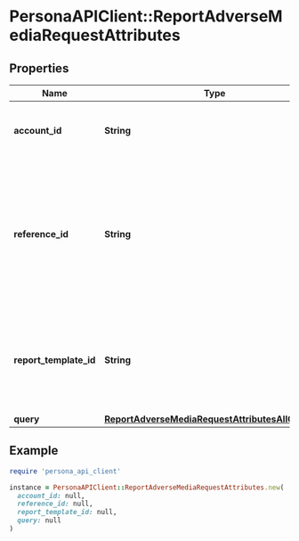 # PersonaAPIClient::ReportAdverseMediaRequestAttributes

## Properties

| Name | Type | Description | Notes |
| ---- | ---- | ----------- | ----- |
| **account_id** | **String** | Account ID to associate with this Report. | [optional] |
| **reference_id** | **String** | Reference ID to refer to an entity in your user model. This field is deprecated in favor of &#x60;meta.auto-create-account-reference-id&#x60;. | [optional] |
| **report_template_id** | **String** | ID of Verification Template. Starts with &#x60;rptp_&#x60;. You can find your Report Template IDs [here](https://app.withpersona.com/dashboard/report-templates). | [optional] |
| **query** | [**ReportAdverseMediaRequestAttributesAllOfQuery**](ReportAdverseMediaRequestAttributesAllOfQuery.md) |  |  |

## Example

```ruby
require 'persona_api_client'

instance = PersonaAPIClient::ReportAdverseMediaRequestAttributes.new(
  account_id: null,
  reference_id: null,
  report_template_id: null,
  query: null
)
```

